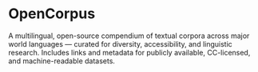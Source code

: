 # OpenCorpus
A multilingual, open-source compendium of textual corpora across major world languages — curated for diversity, accessibility, and linguistic research. Includes links and metadata for publicly available, CC-licensed, and machine-readable datasets.

<!--
keywords: multilingual, open-source, research, resource, dictionaries, open, directory, corpus, linguistics, machine-readable
-->
